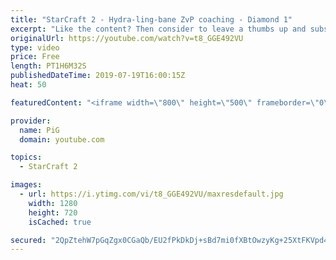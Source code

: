 ```yaml
---
title: "StarCraft 2 - Hydra-ling-bane ZvP coaching - Diamond 1"
excerpt: "Like the content? Then consider to leave a thumbs up and subscribe! ;) Videos don’t appear in your feed and you want to get notified about new uploads? Press the bell Icon :) -- Watch live at https://www.twitch.tv/x5_pig My Website: https://pigstarcraft.com/ My Twitter: https://twitter.com/x5_PiG My"
originalUrl: https://youtube.com/watch?v=t8_GGE492VU
type: video
price: Free
length: PT1H6M32S
publishedDateTime: 2019-07-19T16:00:15Z
heat: 50

featuredContent: "<iframe width=\"800\" height=\"500\" frameborder=\"0\" src=\"https://www.youtube.com/embed/t8_GGE492VU\" allow=\"accelerometer; autoplay; encrypted-media; gyroscope; picture-in-picture\" allowfullscreen></iframe>"

provider:
  name: PiG
  domain: youtube.com

topics:
  - StarCraft 2

images:
  - url: https://i.ytimg.com/vi/t8_GGE492VU/maxresdefault.jpg
    width: 1280
    height: 720
    isCached: true

secured: "2QpZtehW7pGqZgx0CGaQb/EU2fPkDkDj+sBd7mi0fXBtOwzyKg+25XtFKVpd45KYYhMlBS/oa+uKHQs4IywR38RE1vI0HwBYRoXyAA37RCJSm/b7HFz7I7qD4OiUEec5VK52W7A0WENJekgVwAhdRsOny6o9pbxd+9h+mX1gbns6IfdeF/LnKUeEDQ3dBHUzWL5JlxuvGyEeboIChDHP9QtlduF6gt3d8HDB40iiYX8ce3Payih86QLQxy7GnopcMUrOb+9SxN+GUgfl32hvxOp3zVKRzvoikqH0Jo8n+LKIdn5Nl9gNwWzl+MZ6fRi7rP6EXj2+0Adm0OF4rjaYwN4FZRU7QFoJLJIuuT2/83PsHfspxMAvpHLCaQHQWw1R1cwBMuZ5QrWW3M5CiIVuGmu3JVtG+H2qMqCNHAXFhFs=;DV8CTXoGdk9Ry5KXTJLSDw=="
---
```



